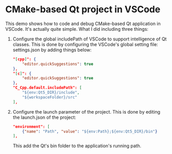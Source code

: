 # CMake-based Qt project in VSCode

This demo shows how to code and debug CMake-based Qt application in VSCode. It's actually quite simple. What I did including three things:

1. Configure the global includePath of VSCode to support intelligence of Qt classes. This is done by configuring the VSCode's global setting file: settings.json by adding things below:

    ```json
    "[cpp]": {
        "editor.quickSuggestions": true
    },
    "[c]": {
        "editor.quickSuggestions": true
    },
    "C_Cpp.default.includePath": [
        "${env:Qt5_DIR}/include",
        "${workspaceFolder}/src"
    ],
    ```

2. Configure the launch parameter of the project. This is done by editing the launch.json of the project:

    ```json
    "environment": [
        {"name": "Path", "value": "${env:Path};${env:Qt5_DIR}/bin"}
    ],
    ```

    This add the Qt's bin folder to the application's running path.

